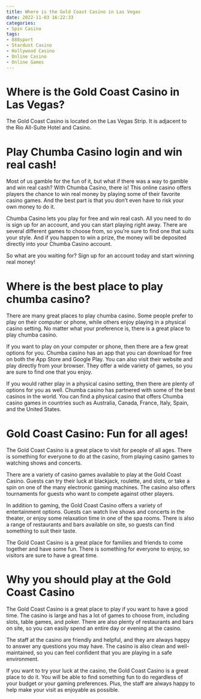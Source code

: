 ```yaml
---
title: Where is the Gold Coast Casino in Las Vegas
date: 2022-11-03 16:22:33
categories:
- Spin Casino
tags:
- 888sport
- Stardust Casino
- Hollywood Casino
- Online Casino
- Online Games
---
```



#  Where is the Gold Coast Casino in Las Vegas?

The Gold Coast Casino is located on the Las Vegas Strip. It is adjacent to the Rio All-Suite Hotel and Casino.

#  Play Chumba Casino login and win real cash!

Most of us gamble for the fun of it, but what if there was a way to gamble and win real cash? With Chumba Casino, there is! This online casino offers players the chance to win real money by playing some of their favorite casino games. And the best part is that you don’t even have to risk your own money to do it.

Chumba Casino lets you play for free and win real cash. All you need to do is sign up for an account, and you can start playing right away. There are several different games to choose from, so you’re sure to find one that suits your style. And if you happen to win a prize, the money will be deposited directly into your Chumba Casino account.

So what are you waiting for? Sign up for an account today and start winning real money!

#  Where is the best place to play chumba casino?

There are many great places to play chumba casino. Some people prefer to play on their computer or phone, while others enjoy playing in a physical casino setting. No matter what your preference is, there is a great place to play chumba casino.

If you want to play on your computer or phone, then there are a few great options for you. Chumba casino has an app that you can download for free on both the App Store and Google Play. You can also visit their website and play directly from your browser. They offer a wide variety of games, so you are sure to find one that you enjoy.

If you would rather play in a physical casino setting, then there are plenty of options for you as well. Chumba casino has partnered with some of the best casinos in the world. You can find a physical casino that offers Chumba casino games in countries such as Australia, Canada, France, Italy, Spain, and the United States.

#  Gold Coast Casino: Fun for all ages!

The Gold Coast Casino is a great place to visit for people of all ages. There is something for everyone to do at the casino, from playing casino games to watching shows and concerts.

There are a variety of casino games available to play at the Gold Coast Casino. Guests can try their luck at blackjack, roulette, and slots, or take a spin on one of the many electronic gaming machines. The casino also offers tournaments for guests who want to compete against other players.

In addition to gaming, the Gold Coast Casino offers a variety of entertainment options. Guests can watch live shows and concerts in the theater, or enjoy some relaxation time in one of the spa rooms. There is also a range of restaurants and bars available on site, so guests can find something to suit their taste.

The Gold Coast Casino is a great place for families and friends to come together and have some fun. There is something for everyone to enjoy, so visitors are sure to have a great time.

#  Why you should play at the Gold Coast Casino

The Gold Coast Casino is a great place to play if you want to have a good time. The casino is large and has a lot of games to choose from, including slots, table games, and poker. There are also plenty of restaurants and bars on site, so you can easily spend an entire day or evening at the casino.

The staff at the casino are friendly and helpful, and they are always happy to answer any questions you may have. The casino is also clean and well-maintained, so you can feel confident that you are playing in a safe environment.

If you want to try your luck at the casino, the Gold Coast Casino is a great place to do it. You will be able to find something fun to do regardless of your budget or your gaming preferences. Plus, the staff are always happy to help make your visit as enjoyable as possible.